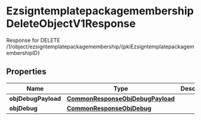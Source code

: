 

# EzsigntemplatepackagemembershipDeleteObjectV1Response

Response for DELETE /1/object/ezsigntemplatepackagemembership/{pkiEzsigntemplatepackagemembershipID}

## Properties

| Name | Type | Description | Notes |
|------------ | ------------- | ------------- | -------------|
|**objDebugPayload** | [**CommonResponseObjDebugPayload**](CommonResponseObjDebugPayload.md) |  |  [optional] |
|**objDebug** | [**CommonResponseObjDebug**](CommonResponseObjDebug.md) |  |  [optional] |



